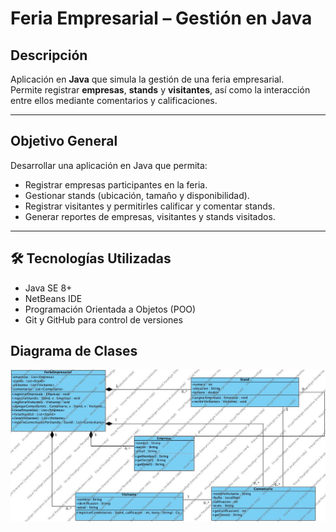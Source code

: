 # Feria Empresarial – Gestión en Java

## Descripción
Aplicación en **Java** que simula la gestión de una feria empresarial.  
Permite registrar **empresas**, **stands** y **visitantes**, así como la interacción entre ellos mediante comentarios y calificaciones.

---

## Objetivo General
Desarrollar una aplicación en Java que permita:  
- Registrar empresas participantes en la feria.  
- Gestionar stands (ubicación, tamaño y disponibilidad).  
- Registrar visitantes y permitirles calificar y comentar stands.  
- Generar reportes de empresas, visitantes y stands visitados.

---

## 🛠️ Tecnologías Utilizadas
- Java SE 8+  
- NetBeans IDE  
- Programación Orientada a Objetos (POO)  
- Git y GitHub para control de versiones  

##  Diagrama de Clases
![Diagrama de Clases](diagrama/FeriaEmpresarial.jpg)